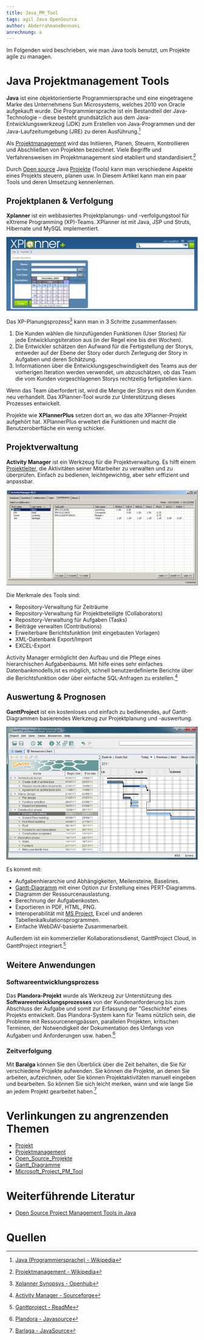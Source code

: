 ```yaml
---
title: Java_PM_Tool
tags: agil Java OpenSource
author: AbderrahmaneBennani
anrechnung: a
---
```


Im Folgenden wird beschrieben, wie man Java tools benutzt, um Projekte agile zu managen.
# Java Projektmanagement Tools

**Java** ist eine objektorientierte Programmiersprache und eine eingetragene Marke des Unternehmens
Sun Microsystems, welches 2010 von
Oracle aufgekauft wurde. Die Programmiersprache ist ein Bestandteil der 
Java-Technologie – diese besteht grundsätzlich aus dem Java-Entwicklungswerkzeug
(JDK) zum Erstellen von Java-Programmen und der
Java-Laufzeitumgebung (JRE) zu deren Ausführung.[^1]

Als [Projektmanagement](Projektmanagement.md) wird das Initiieren, Planen, Steuern, Kontrollieren und Abschließen von Projekten bezeichnet.
Viele Begriffe und Verfahrensweisen im Projektmanagement sind etabliert und standardisiert.[^2]

Durch [Open source](Open_Source_Projekte.md) Java [Projekte](Projekt.md) (Tools) kann man verschiedene Aspekte eines Projekts steuern, planen usw. In Diesem Artikel kann man ein paar Tools und deren Umsetzung kennenlernen.


## Projektplanen & Verfolgung

**Xplanner**  ist ein webbasiertes Projektplanungs- und -verfolgungstool für eXtreme Programming (XP)-Teams. XPlanner ist mit Java, JSP und Struts, Hibernate und MySQL implementiert.

![Xplannerabbildung](Java_PM_Tool/Xplanner.jpg)

Das XP-Planungsprozess[^3] kann man in 3 Schritte zusammenfassen:

1.	Die Kunden wählen die hinzufügenden Funktionen (User Stories) für jede Entwicklungsiteration aus (in der Regel eine bis drei Wochen).
2.	Die Entwickler schätzen den Aufwand für die Fertigstellung der Storys, entweder auf der Ebene der Story oder durch Zerlegung der Story in Aufgaben und deren Schätzung.
3.	Informationen über die Entwicklungsgeschwindigkeit des Teams aus der vorherigen Iteration werden verwendet, um abzuschätzen, ob das Team die vom Kunden vorgeschlagenen Storys rechtzeitig fertigstellen kann.

Wenn das Team überfordert ist, wird die Menge der Storys mit dem Kunden neu verhandelt. Das XPlanner-Tool wurde zur Unterstützung dieses Prozesses entwickelt.

Projekte wie **XPlannerPlus** setzen dort an, wo das alte XPlanner-Projekt aufgehört hat. XPlannerPlus erweitert die Funktionen und macht die Benutzeroberfläche ein wenig schicker.

## Projektverwaltung

**Activity Manager** ist ein Werkzeug für die Projektverwaltung. Es hilft einem [Projektleiter](Projektleiter.md), die Aktivitäten seiner Mitarbeiter zu verwalten und zu überprüfen. Einfach zu bedienen, leichtgewichtig, aber sehr effizient und anpassbar.

![ActivityManagerabbildung](Java_PM_Tool/ActivityManager.png)

Die Merkmale des Tools sind:

* Repository-Verwaltung für Zeiträume
* Repository-Verwaltung für Projektbeteiligte (Collaborators)
* Repository-Verwaltung für Aufgaben (Tasks)
* Beiträge verwalten (Contributions)
* Erweiterbare Berichtsfunktion (mit eingebauten Vorlagen)
* XML-Datenbank Export/Import
* EXCEL-Export

Activity Manager ermöglicht den Aufbau und die Pflege eines hierarchischen Aufgabenbaums. Mit hilfe eines sehr einfaches Datenbankmodells,ist es möglich, schnell benutzerdefinierte Berichte über die Berichtsfunktion oder über einfache SQL-Anfragen zu erstellen.[^4]
## Auswertung & Prognosen
**GanttProject** ist ein kostenloses und einfach zu bedienendes, auf Gantt-Diagrammen basierendes Werkzeug zur Projektplanung und -auswertung.

![GanttProjectabbildung](Java_PM_Tool/GanttProject.jpg)

Es kommt mit:

* Aufgabenhierarchie und Abhängigkeiten, Meilensteine, Baselines.
* [Gantt-Diagramm](Gantt_Diagramme.md) mit einer Option zur Erstellung eines PERT-Diagramms.
* Diagramm der Ressourcenauslastung.
* Berechnung der Aufgabenkosten.
* Exportieren in PDF, HTML, PNG.
* Interoperabilität mit [MS Project](Microsoft_Project_PM_Tool.md), Excel und anderen Tabellenkalkulationsprogrammen.
* Einfache WebDAV-basierte Zusammenarbeit.

Außerdem ist ein kommerzieller Kollaborationsdienst, GanttProject Cloud, in GanttProject integriert.[^5]

## Weitere Anwendungen
### Softwareentwicklungsprozess
Das **Plandora-Projekt** wurde als Werkzeug zur Unterstützung des **Softwareentwicklungsprozesses** von der Kundenanforderung bis zum Abschluss der Aufgabe und somit zur Erfassung der "Geschichte" eines Projekts entwickelt. Das Plandora-System kann für Teams nützlich sein, die Probleme mit Ressourcenengpässen, parallelen Projekten, kritischen Terminen, der Notwendigkeit der Dokumentation des Umfangs von Aufgaben und Anforderungen usw. haben.[^6]
### Zeitverfolgung
Mit **Baralga** können Sie den Überblick über die Zeit behalten, die Sie für verschiedene Projekte aufwenden. Sie können die Projekte, an denen Sie arbeiten, aufzeichnen, oder Sie können Projektaktivitäten manuell eingeben und bearbeiten. So können Sie sich leicht merken, wann und wie lange Sie an jedem Projekt gearbeitet haben.[^7]


# Verlinkungen zu angrenzenden Themen
* [Projekt](Projekt.md)
* [Projektmanagement](Projektmanagement.md)
* [Open_Source_Projekte](Open_Source_Projekte.md)
* [Gantt_Diagramme](Gantt_Diagramme.md)
* [Microsoft_Project_PM_Tool](Microsoft_Project_PM_Tool.md)

# Weiterführende Literatur

* [Open Source Project Management Tools in Java](https://java-source.net/open-source/project-management)

# Quellen

[^1]: [Java (Programmiersprache) - Wikipedia](https://de.wikipedia.org/wiki/Java_(Programmiersprache))
[^2]: [Projektmanagement - Wikipedia](https://de.wikipedia.org/wiki/Projektmanagement)
[^3]: [Xplanner Synopsys - Openhub](https://www.openhub.net/p/xplanner)
[^4]: [Activity Manager - Sourceforge](http://activitymanager.sourceforge.net/overview.html)
[^5]: [Ganttproject - ReadMe](https://github.com/bardsoftware/ganttproject/blob/5fdedc22d8a6dbed68820d433e1cc51b0e77b2f4/README)
[^6]: [Plandora - Javasource](https://java-source.net/open-source/project-management/plandora)
[^7]: [Barlaga - JavaSource](https://java-source.net/open-source/project-management/baralga)
